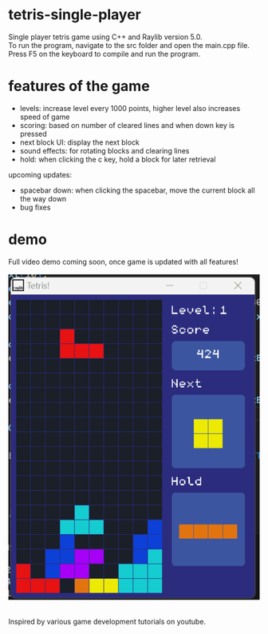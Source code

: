 # tetris-single-player
Single player tetris game using C++ and Raylib version 5.0. 
<br />
To run the program, navigate to the src folder and open the main.cpp file. 
<br />
Press F5 on the keyboard to compile and run the program.

# features of the game
- levels: increase level every 1000 points, higher level also increases speed of game
- scoring: based on number of cleared lines and when down key is pressed
- next block UI: display the next block
- sound effects: for rotating blocks and clearing lines
- hold: when clicking the c key, hold a block for later retrieval

upcoming updates:
- spacebar down: when clicking the spacebar, move the current block all the way down
- bug fixes

# demo
Full video demo coming soon, once game is updated with all features!
<br /><br />
![](https://github.com/shuttlecodes/tetris-single-player/blob/master/demo.gif)

<br />
Inspired by various game development tutorials on youtube.